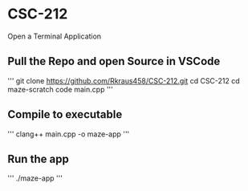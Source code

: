 # CSC-212

Open a Terminal Application

## Pull the Repo and open Source in VSCode
'''
git clone https://github.com/Rkraus458/CSC-212.git
cd CSC-212
cd maze-scratch
code main.cpp
'''

## Compile to executable
'''
clang++ main.cpp -o maze-app
'''
## Run the app
'''
./maze-app
'''
